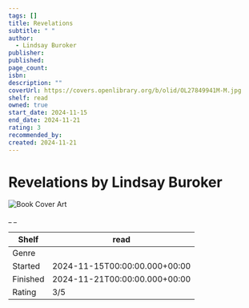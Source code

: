 ```yaml
---
tags: []
title: Revelations
subtitle: " "
author:
  - Lindsay Buroker
publisher:
published:
page_count:
isbn:
description: ""
coverUrl: https://covers.openlibrary.org/b/olid/OL27849941M-M.jpg
shelf: read
owned: true
start_date: 2024-11-15
end_date: 2024-11-21
rating: 3
recommended_by:
created: 2024-11-21
---
```


# Revelations by Lindsay Buroker

![Book Cover Art](https://covers.openlibrary.org/b/olid/OL27849941M-M.jpg)

_ _

| Shelf | read |
| --- | --- |
| Genre |  |
| Started | 2024-11-15T00:00:00.000+00:00 |
| Finished | 2024-11-21T00:00:00.000+00:00 |
| Rating | 3/5 |

